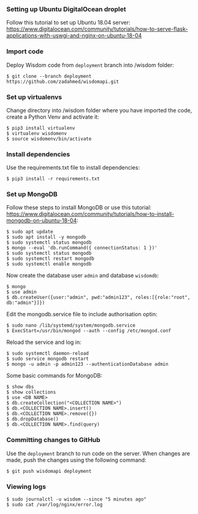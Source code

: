 
### Setting up Ubuntu DigitalOcean droplet

Follow this tutorial to set up Ubuntu 18.04 server: https://www.digitalocean.com/community/tutorials/how-to-serve-flask-applications-with-uswgi-and-nginx-on-ubuntu-18-04

### Import code

Deploy Wisdom code from `deployment` branch into /wisdom folder:

    $ git clone --branch deployment https://github.com/zadahmed/wisdomapi.git
 
### Set up virtualenvs

Change directory into /wisdom folder where you have imported the code, create a Python Venv and activate it:

    $ pip3 install virtualenv
    $ virtualenv wisdomenv
    $ source wisdomenv/bin/activate

### Install dependencies

Use the requirements.txt file to install dependencies:

    $ pip3 install -r requirements.txt

### Set up MongoDB

Follow these steps to install MongoDB or use this tutorial: https://www.digitalocean.com/community/tutorials/how-to-install-mongodb-on-ubuntu-18-04:

    $ sudo apt update
    $ sudo apt install -y mongodb
    $ sudo systemctl status mongodb
    $ mongo --eval 'db.runCommand({ connectionStatus: 1 })'
    $ sudo systemctl status mongodb
    $ sudo systemctl restart mongodb
    $ sudo systemctl enable mongodb

Now create the database user `admin` and database `wisdomdb`:

    $ mongo
    $ use admin
    $ db.createUser({user:"admin", pwd:"admin123", roles:[{role:"root", db:"admin"}]})

Edit the mongodb.service file to include authorisation optin:

    $ sudo nano /lib/systemd/system/mongodb.service
    $ ExecStart=/usr/bin/mongod --auth --config /etc/mongod.conf

Reload the service and log in:

    $ sudo systemctl daemon-reload
    $ sudo service mongodb restart
    $ mongo -u admin -p admin123 --authenticationDatabase admin

Some basic commands for MongoDB:

    $ show dbs
    $ show collections
    $ use <DB NAME>
    $ db.createCollection("<COLLECTION NAME>")
    $ db.<COLLECTION NAME>.insert()
    $ db.<COLLECTION NAME>.remove({})
    $ db.dropDatabase()
    $ db.<COLLECTION NAME>.find(query)

### Committing changes to GitHub

Use the `deployment` branch to run code on the server. When changes are made, push the changes using the following command:

    $ git push wisdomapi deployment

### Viewing logs

    $ sudo journalctl -u wisdom --since "5 minutes ago"
    $ sudo cat /var/log/nginx/error.log


